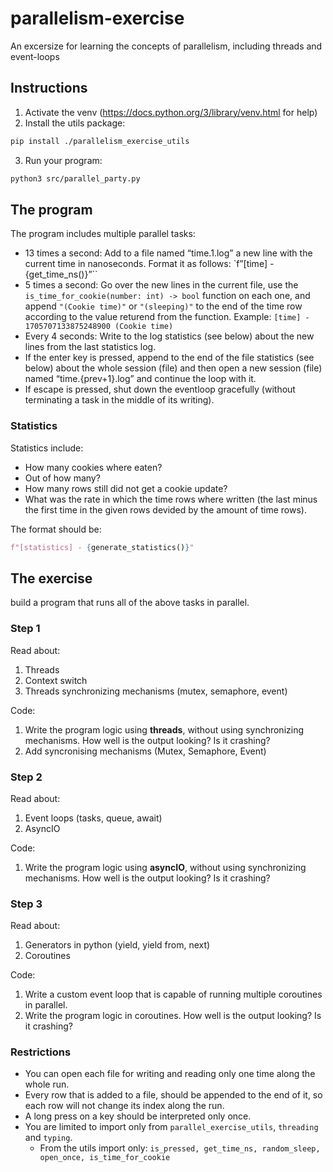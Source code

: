 # parallelism-exercise
An excersize for learning the concepts of parallelism, including threads and event-loops

## Instructions

1. Activate the venv (https://docs.python.org/3/library/venv.html for help)
2. Install the utils package: 
```bash
pip install ./parallelism_exercise_utils
```
3. Run your program:
```bash
python3 src/parallel_party.py
```

## The program
The program includes multiple parallel tasks:
* 13 times a second: Add to a file named “time.1.log” a new line with the current time in nanoseconds. Format it as follows: `f”[time] - {get_time_ns()}”``
* 5 times a second: Go over the new lines in the current file, use the `is_time_for_cookie(number: int) -> bool` function on each one, and append `"(Cookie time)"` or `"(sleeping)"` to the end of the time row according to the value returend from the function. Example: `[time] - 1705707133875248900 (Cookie time)`
* Every 4 seconds: Write to the log statistics (see below) about the new lines from the last statistics log.
* ⁠If the enter key is pressed, append to the end of the file statistics (see below) about the whole session (file) and then open a new session (file) named “time.{prev+1}.log” and continue the loop with it. 
* ⁠If escape is pressed, shut down the eventloop gracefully (without terminating a task in the middle of its writing).

### Statistics

Statistics include:
* How many cookies where eaten?
* Out of how many?
* How many rows still did not get a cookie update?
* What was the rate in which the time rows where written (the last minus the first time in the given rows devided by the amount of time rows).

The format should be:
```python
f"[statistics] - {generate_statistics()}"
```

## The exercise

build a program that runs all of the above tasks in parallel.

### Step 1

Read about:

1. Threads
1. Context switch
1. ⁠Threads synchronizing mechanisms (mutex, semaphore, event)

Code:

1. Write the program logic using **threads**, without using synchronizing mechanisms. How well is the output looking? Is it crashing?
1. Add syncronising mechanisms (Mutex, Semaphore, Event)

### Step 2

Read about:

1. ⁠Event loops (tasks, queue, await)
1. ⁠AsyncIO

Code:

1. Write the program logic using **asyncIO**, without using synchronizing mechanisms. How well is the output looking? Is it crashing?

### Step 3

Read about:

1. ⁠Generators in python (yield, yield from, next)
1. ⁠Coroutines

Code:

1. Write a custom event loop that is capable of running multiple coroutines in parallel.
1. Write the program logic in coroutines. How well is the output looking? Is it crashing?

### Restrictions
- You can open each file for writing and reading only one time along the whole run.
- Every row that is added to a file, should be appended to the end of it, so each row will not change its index along the run.
- ⁠A long press on a key should be interpreted only once.
- You are limited to import only from `parallel_exercise_utils`, `threading` and `typing`.
    - From the utils import only: `is_pressed, get_time_ns, random_sleep, open_once, is_time_for_cookie`
